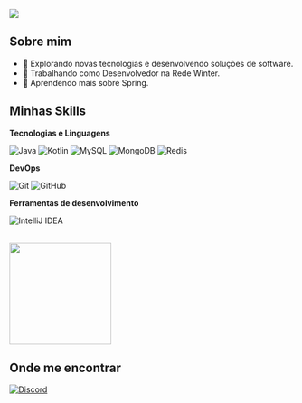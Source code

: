 ![](https://komarev.com/ghpvc/?username=alwaysdarkk&color=006bed)

## Sobre mim

- 🤔 Explorando novas tecnologias e desenvolvendo soluções de software.
- 💼 Trabalhando como Desenvolvedor na Rede Winter.
- 🌱 Aprendendo mais sobre Spring.

## Minhas Skills

**Tecnologias e Linguagens**

![Java](https://img.shields.io/badge/-Java-333333?style=flat&logo=Java&logoColor=007396)
![Kotlin](https://img.shields.io/badge/-Kotlin-7F52FF?style=flat&logo=kotlin&logoColor=white)
![MySQL](https://img.shields.io/badge/-MySQL-333333?style=flat&logo=mysql)
![MongoDB](https://img.shields.io/badge/-MongoDB-4DB33D?style=flat&logo=mongodb&logoColor=FFFFFF)
![Redis](https://img.shields.io/badge/Redis-DC382D?style=for-the-badge&logo=redis&logoColor=white)

**DevOps**

![Git](https://img.shields.io/badge/-Git-333333?style=flat&logo=git)
![GitHub](https://img.shields.io/badge/-GitHub-333333?style=flat&logo=github)

**Ferramentas de desenvolvimento**

![IntelliJ IDEA](https://img.shields.io/badge/Intellij%20Idea-000?logo=intellij-idea&style=for-the-badge)

<br/>

<a href="https://github.com/alwaysdarkk" title="Meu Perfil">
  <img height="180em" src="https://github-readme-stats.vercel.app/api?username=alwaysdarkk&theme=dracula&show_icons=true" />
</a>

## Onde me encontrar

[![Discord](https://img.shields.io/badge/contact-me-blue?logo=discord&logoColor=white)](https://discordapp.com/users/1090326921306447974)
